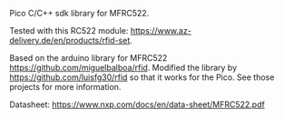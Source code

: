Pico C/C++ sdk library for MFRC522.

Tested with this RC522 module: https://www.az-delivery.de/en/products/rfid-set. 

Based on the arduino library for MFRC522 https://github.com/miguelbalboa/rfid. Modified the library by https://github.com/luisfg30/rfid so that it works for the Pico. See those projects for more information. 

Datasheet: https://www.nxp.com/docs/en/data-sheet/MFRC522.pdf
